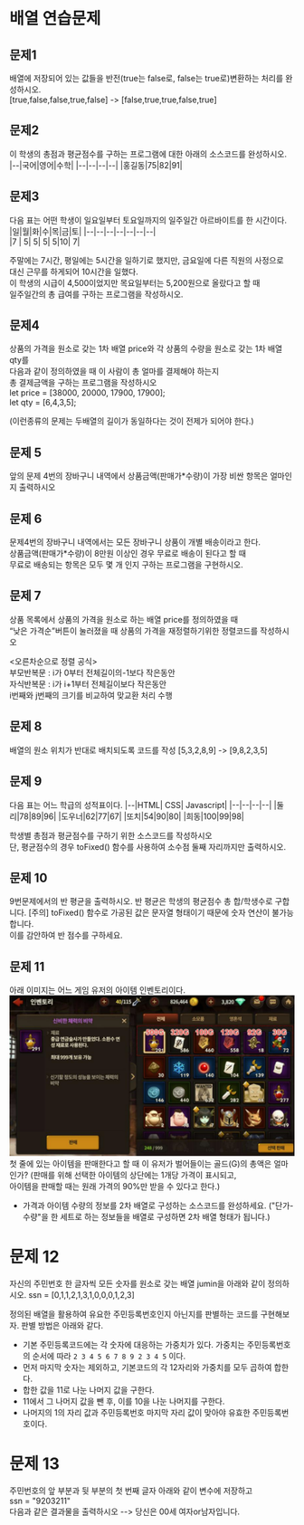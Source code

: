 # 배열 연습문제

## 문제1
배열에 저장되어 있는 값들을 반전(true는 false로, false는 true로)변환하는 처리를 완성하시오.   
[true,false,false,true,false] -> [false,true,true,false,true]


## 문제2
이 학생의 총점과 평균점수를 구하는 프로그램에 대한 아래의 소스코드를 완성하시오.   
|--|국어|영어|수학|
|--|--|--|--|
|홍길동|75|82|91|


## 문제3
다음 표는 어떤 학생이 일요일부터 토요일까지의 일주일간 아르바이트를 한 시간이다.   
|일|월|화|수|목|금|토|
|--|--|--|--|--|--|--|  
|7 | 5| 5| 5| 5|10| 7|

주말에는 7시간, 평일에는 5시간을 일하기로 했지만, 금요일에 다른 직원의 사정으로   
대신 근무를 하게되어 10시간을 일했다.   
이 학생의 시급이 4,500이었지만 목요일부터는 5,200원으로 올랐다고 할 때   
일주일간의 총 급여를 구하는 프로그램을 작성하시오.   

## 문제4
상품의 가격을 원소로 갖는 1차 배열 price와 각 상품의 수량을 원소로 갖는 1차 배열 qty를   
다음과 같이 정의하였을 때 이 사람이 총 얼마를 결제해야 하는지   
총 결제금액을 구하는 프로그램을 작성하시오   
let price = [38000, 20000, 17900, 17900];   
let qty = [6,4,3,5];   

(이런종류의 문제는 두배열의 길이가 동일하다는 것이 전제가 되어야 한다.)

## 문제 5
앞의 문제 4번의 장바구니 내역에서 상품금액(판매가*수량)이 가장 비싼 항목은 얼마인지 출력하시오

## 문제 6
문제4번의 장바구니 내역에서는 모든 장바구니 상품이 개별 배송이라고 한다.   
상품금액(판매가*수량)이 8만원 이상인 경우 무료로 배송이 된다고 할 때   
무료로 배송되는 항목은 모두 몇 개 인지 구하는 프로그램을 구현하시오.

## 문제 7
상품 목록에서 상품의 가격을 원소로 하는 배열 price를 정의하였을 때   
“낮은 가격순”버튼이 눌러졌을 때 상품의 가격을 재정렬하기위한 정렬코드를 작성하시오

<오른차순으로 정렬 공식>   
부모반복문 : i가 0부터 전체길이의-1보다 작은동안   
자식반복문 : i가 i+1부터 전체길이보다 작은동안   
i번째와 j번째의 크기를 비교하여 맞교환 처리 수행   

## 문제 8
배열의 원소 위치가 반대로 배치되도록 코드를 작성 
[5,3,2,8,9] -> [9,8,2,3,5]

## 문제 9
다음 표는 어느 학급의 성적표이다.
|--|HTML| CSS| Javascript|
|--|--|--|--| 
|둘리|78|89|96|
|도우너|62|77|67|
|또치|54|90|80|
|희동|100|99|98|

학생별 총점과 평균점수를 구하기 위한 소스코드를 작성하시오   
단, 평균점수의 경우 toFixed() 함수를 사용하여 소수점 둘째 자리까지만 출력하시오.

## 문제 10
9번문제에서의 반 평균을 출력하시오. 반 평균은 학생의 평균점수 총 합/학생수로 구합니다.
[주의] toFixed() 함수로 가공된 값은 문자열 형태이기 때문에 숫자 연산이 불가능합니다.   
이를 감안하여 반 점수를 구하세요.

## 문제 11
아래 이미지는 어느 게임 유저의 아이템 인벤토리이다.
![inventory](./res/inventory.png)
첫 줄에 있는 아이템을 판매한다고 할 때 이 유저가 벌어들이는 골드(G)의 총액은 얼마인가?
(판매를 위해 선택한 아이템의 상단에는 1개당 가격이 표시되고,   
아이템을 판매할 때는 원래 가격의 90%만 받을 수 있다고 한다.)
- 가격과 아이템 수량의 정보를 2차 배열로 구성하는 소스코드를 완성하세요.
("단가-수량"을 한 세트로 하는 정보들을 배열로 구성하면 2차 배열 형태가 됩니다.)

# 문제 12
자신의 주민번호 한 글자씩 모든 숫자를 원소로 갖는 배열 jumin을 아래와 같이 정의하시오.
ssn = [0,1,1,2,1,3,1,0,0,0,1,2,3]


정의된 배열을 활용하여 유요한 주민등록번호인지 아닌지를 판별하는 코드를 구현해보자. 판별 방법은 아래와 같다.

- 기본 주민등록코드에는 각 숫자에 대응하는 가중치가 있다. 가중치는 주민등록번호의 순서에 따라 `2 3 4 5 6 7 8 9 2 3 4 5` 이다.
- 먼저 마지막 숫자는 제외하고, 기본코드의 각 12자리와 가중치를 모두 곱하여 합한다.
- 합한 값을 11로 나눈 나머지 값을 구한다.
- 11에서 그 나머지 값을 뺀 후, 이를 10을 나눈 나머지를 구한다.
- 나머지의 1의 자리 값과 주민등록번호 마지막 자리 값이 맞아야 유효한 주민등록번호이다.

# 문제 13
주민번호의 앞 부분과 뒷 부분의 첫 번째 글자 아래와 같이 변수에 저장하고   
ssn = "9203211"   
다음과 같은 결과물을 출력하시오 -->  당신은 00세 여자or남자입니다.
